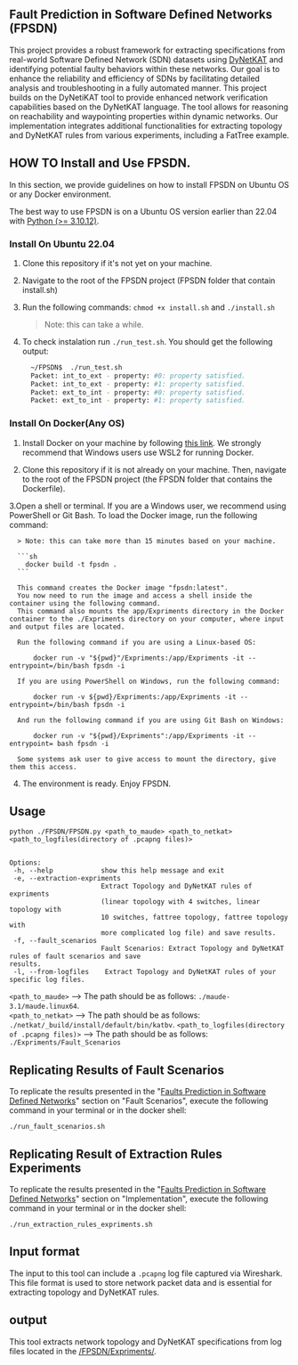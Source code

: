 
## Fault Prediction in Software Defined Networks (FPSDN)

This project provides a robust framework for extracting specifications from real-world Software Defined Network (SDN) datasets using [DyNetKAT](https://arxiv.org/abs/2102.10035) and identifying potential faulty behaviors within these networks. Our goal is to enhance the reliability and efficiency of SDNs by facilitating detailed analysis and troubleshooting in a fully automated manner. This project builds on the DyNetiKAT tool to provide enhanced network verification capabilities based on the DyNetKAT language. The tool allows for reasoning on reachability and waypointing properties within dynamic networks. Our implementation integrates additional functionalities for extracting topology and DyNetKAT rules from various experiments, including a FatTree example.


##  HOW TO Install and Use FPSDN.
  In this section, we provide guidelines on how to install FPSDN on Ubuntu OS or any Docker environment.
  
  The best way to use FPSDN is on a Ubuntu OS version earlier than 22.04 with [Python (>= 3.10.12)](https://www.python.org/downloads/). 

  ### Install On Ubuntu 22.04
  1. Clone this repository if it's not yet on your machine.
  2. Navigate to the root of the FPSDN project (FPSDN folder that contain install.sh)
  3. Run the following commands: `chmod +x install.sh` and `./install.sh`
      > Note: this can take a while.
  4. To check instalation run `./run_test.sh`. You should get the following output:

      ```sh
        ~/FPSDN$  ./run_test.sh
        Packet: int_to_ext - property: #0: property satisfied.
        Packet: int_to_ext - property: #1: property satisfied.
        Packet: ext_to_int - property: #0: property satisfied.
        Packet: ext_to_int - property: #1: property satisfied.
      ```
  ### Install On Docker(Any OS)
  1. Install Docker on your machine by following [this link](https://docs.docker.com/engine/install/). We strongly recommend that Windows users use WSL2 for running Docker.

  2. Clone this repository if it is not already on your machine. Then, navigate to the root of the FPSDN project (the FPSDN folder that contains the Dockerfile).
  
  3.Open a shell or terminal. If you are a Windows user, we recommend using PowerShell or Git Bash. To load the Docker image, run the following command:
  
      > Note: this can take more than 15 minutes based on your machine.

      ```sh
        docker build -t fpsdn .
      ```
       
      This command creates the Docker image "fpsdn:latest".
      You now need to run the image and access a shell inside the container using the following command.
      This command also mounts the app/Expriments directory in the Docker container to the ./Expriments directory on your computer, where input and output files are located.
    
      Run the following command if you are using a Linux-based OS:
          
          docker run -v "${pwd}"/Expriments:/app/Expriments -it --entrypoint=/bin/bash fpsdn -i
          
      If you are using PowerShell on Windows, run the following command:
        
          docker run -v ${pwd}/Expriments:/app/Expriments -it --entrypoint=/bin/bash fpsdn -i
         
      And run the following command if you are using Git Bash on Windows:
    
          docker run -v "${pwd}/Expriments":/app/Expriments -it --entrypoint= bash fpsdn -i
    
      Some systems ask user to give access to mount the directory, give them this access.
      
  4. The environment is ready. Enjoy FPSDN.
     
## Usage

    python ./FPSDN/FPSDN.py <path_to_maude> <path_to_netkat> <path_to_logfiles(directory of .pcapng files)>
     
 
    Options:
     -h, --help            show this help message and exit
     -e, --extraction-expriments
                           Extract Topology and DyNetKAT rules of expriments
                           (linear topology with 4 switches, linear topology with
                           10 switches, fattree topology, fattree topology with
                           more complicated log file) and save results.
     -f, --fault_scenarios
                           Fault Scenarios: Extract Topology and DyNetKAT rules of fault scenarios and save                                 results.
     -l, --from-logfiles    Extract Topology and DyNetKAT rules of your specific log files.

`<path_to_maude>` --> The path should be as follows: `./maude-3.1/maude.linux64`. <br>
`<path_to_netkat>` --> The path should be as follows: `./netkat/_build/install/default/bin/katbv`.
`<path_to_logfiles(directory of .pcapng files)>` --> The path should be as follows: `./Expriments/Fault_Scenarios`


## Replicating Results of Fault Scenarios

To replicate the results presented in the "[Faults Prediction in Software Defined Networks](https://www.overleaf.com/read/qxhpvjvccdnf#7b3104)" section on "Fault Scenarios", execute the following command in your terminal or in the docker shell:

    ./run_fault_scenarios.sh  




## Replicating Result of Extraction Rules Experiments
To replicate the results presented in the "[Faults Prediction in Software Defined Networks](https://www.overleaf.com/read/qxhpvjvccdnf#7b3104)" section on "Implementation", execute the following command in your terminal or in the docker shell:

    ./run_extraction_rules_expriments.sh
    

## Input format

The input to this tool can include a `.pcapng` log file captured via Wireshark. This file format is used to store network packet data and is essential for extracting topology and DyNetKAT rules.
## output

This tool extracts network topology and DyNetKAT specifications from log files located in the [/FPSDN/Expriments/](https://github.com/mghobakhlou/FPSDN/tree/main/Expriments).
